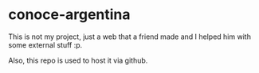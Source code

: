 # conoce-argentina

This is not my project, just a web that a friend made and I helped him with some external stuff :p. 

Also, this repo is used to host it via github.